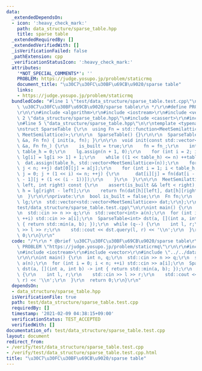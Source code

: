 ```yaml
---
data:
  _extendedDependsOn:
  - icon: ':heavy_check_mark:'
    path: data_structure/sparse_table.hpp
    title: sparse table
  _extendedRequiredBy: []
  _extendedVerifiedWith: []
  _isVerificationFailed: false
  _pathExtension: cpp
  _verificationStatusIcon: ':heavy_check_mark:'
  attributes:
    '*NOT_SPECIAL_COMMENTS*': ''
    PROBLEM: https://judge.yosupo.jp/problem/staticrmq
    document_title: "\u30C7\u30FC\u30BF\u69CB\u9020/sparse table"
    links:
    - https://judge.yosupo.jp/problem/staticrmq
  bundledCode: "#line 1 \"test/data_structure/sparse_table.test.cpp\"\n/*\r\n * @brief\
    \ \u30C7\u30FC\u30BF\u69CB\u9020/sparse table\r\n */\r\n#define PROBLEM \"https://judge.yosupo.jp/problem/staticrmq\"\
    \r\n\r\n#include <algorithm>\r\n#include <iostream>\r\n#include <vector>\r\n#line\
    \ 2 \"data_structure/sparse_table.hpp\"\n#include <cassert>\r\n#include <functional>\r\
    \n#line 5 \"data_structure/sparse_table.hpp\"\n\r\ntemplate <typename MeetSemilattice>\r\
    \nstruct SparseTable {\r\n  using Fn = std::function<MeetSemilattice(MeetSemilattice,\
    \ MeetSemilattice)>;\r\n\r\n  SparseTable() {}\r\n\r\n  SparseTable(const std::vector<MeetSemilattice>\
    \ &a, Fn fn) { init(a, fn); }\r\n\r\n  void init(const std::vector<MeetSemilattice>\
    \ &a, Fn fn_) {\r\n    is_built = true;\r\n    fn = fn_;\r\n    int n = a.size(),\
    \ table_h = 0;\r\n    lg.assign(n + 1, 0);\r\n    for (int i = 2; i <= n; ++i)\
    \ lg[i] = lg[i >> 1] + 1;\r\n    while ((1 << table_h) <= n) ++table_h;\r\n  \
    \  dat.assign(table_h, std::vector<MeetSemilattice>(n));\r\n    for (int j = 0;\
    \ j < n; ++j) dat[0][j] = a[j];\r\n    for (int i = 1; i < table_h; ++i) for (int\
    \ j = 0; j + (1 << i) <= n; ++j) {\r\n      dat[i][j] = fn(dat[i - 1][j], dat[i\
    \ - 1][j + (1 << (i - 1))]);\r\n    }\r\n  }\r\n\r\n  MeetSemilattice query(int\
    \ left, int right) const {\r\n    assert(is_built && left < right);\r\n    int\
    \ h = lg[right - left];\r\n    return fn(dat[h][left], dat[h][right - (1 << h)]);\r\
    \n  }\r\n\r\nprivate:\r\n  bool is_built = false;\r\n  Fn fn;\r\n  std::vector<int>\
    \ lg;\r\n  std::vector<std::vector<MeetSemilattice>> dat;\r\n};\r\n#line 10 \"\
    test/data_structure/sparse_table.test.cpp\"\n\r\nint main() {\r\n  int n, q;\r\
    \n  std::cin >> n >> q;\r\n  std::vector<int> a(n);\r\n  for (int i = 0; i < n;\
    \ ++i) std::cin >> a[i];\r\n  SparseTable<int> dst(a, [](int a, int b) -> int\
    \ { return std::min(a, b); });\r\n  while (q--) {\r\n    int l, r;\r\n    std::cin\
    \ >> l >> r;\r\n    std::cout << dst.query(l, r) << '\\n';\r\n  }\r\n  return\
    \ 0;\r\n}\r\n"
  code: "/*\r\n * @brief \u30C7\u30FC\u30BF\u69CB\u9020/sparse table\r\n */\r\n#define\
    \ PROBLEM \"https://judge.yosupo.jp/problem/staticrmq\"\r\n\r\n#include <algorithm>\r\
    \n#include <iostream>\r\n#include <vector>\r\n#include \"../../data_structure/sparse_table.hpp\"\
    \r\n\r\nint main() {\r\n  int n, q;\r\n  std::cin >> n >> q;\r\n  std::vector<int>\
    \ a(n);\r\n  for (int i = 0; i < n; ++i) std::cin >> a[i];\r\n  SparseTable<int>\
    \ dst(a, [](int a, int b) -> int { return std::min(a, b); });\r\n  while (q--)\
    \ {\r\n    int l, r;\r\n    std::cin >> l >> r;\r\n    std::cout << dst.query(l,\
    \ r) << '\\n';\r\n  }\r\n  return 0;\r\n}\r\n"
  dependsOn:
  - data_structure/sparse_table.hpp
  isVerificationFile: true
  path: test/data_structure/sparse_table.test.cpp
  requiredBy: []
  timestamp: '2021-02-09 04:38:15+09:00'
  verificationStatus: TEST_ACCEPTED
  verifiedWith: []
documentation_of: test/data_structure/sparse_table.test.cpp
layout: document
redirect_from:
- /verify/test/data_structure/sparse_table.test.cpp
- /verify/test/data_structure/sparse_table.test.cpp.html
title: "\u30C7\u30FC\u30BF\u69CB\u9020/sparse table"
---
```

